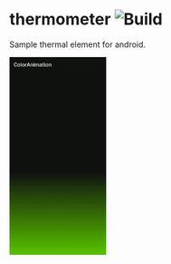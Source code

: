 # thermometer ![Build](https://github.com/sarangsmk/thermometer-color-animation/actions/workflows/android.yml/badge.svg)
Sample thermal element for android.

<img src="https://github.com/sarangsmk/thermometer/blob/master/sarangsmk-thermometer.gif" alt="Sample Gif" height="350">
